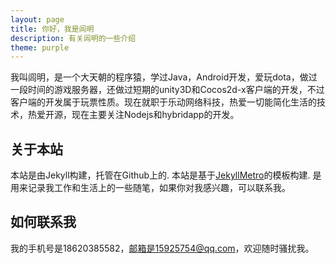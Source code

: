 ```yaml
---
layout: page
title: 你好，我是闾明
description: 有关闾明的一些介绍
theme: purple
---
```


我叫闾明，是一个大天朝的程序猿，学过Java，Android开发，爱玩dota，做过一段时间的游戏服务器，还做过短期的unity3D和Cocos2d-x客户端的开发，不过客户端的开发属于玩票性质。现在就职于乐动网络科技，热爱一切能简化生活的技术，热爱开源，现在主要关注Nodejs和hybridapp的开发。

## 关于本站

本站是由Jekyll构建，托管在Github上的. 本站是基于[JekyllMetro](https://github.com/olakara/JekyllMetro)的模板构建. 是用来记录我工作和生活上的一些随笔，如果你对我感兴趣，可以联系我。

## 如何联系我

我的手机号是18620385582，邮箱是15925754@qq.com，欢迎随时骚扰我。
